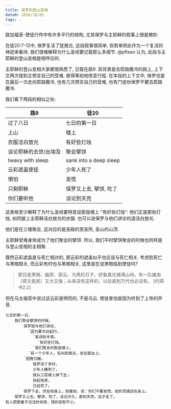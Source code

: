 ```yaml
---
title: 保罗的登山变相
date0: 2016/10/01
tags: ☆
---
```


路加福音-使徒行传中有许多平行的结构, 尤其保罗与主耶稣的叙事上很是微妙.

在徒20:7-12中, 保罗复活了犹推古, 这段叙事很简单, 但若单把此作为一个复活的神迹来看待, 我们很难解释为什么圣经要记载那么多细节. @pftsao 认为, 此段与主耶稣的登山变相是相呼应的.

主耶稣的登山变相大家都很熟悉了, 记载在路9. 其背景是去耶路撒冷的路上, 上下文两次提到主预言自己的受难, 彼得等劝他改变行程. 在本段的上下文中, 保罗也是在最后一次走向耶路撒冷, 也有几次预言自己的受难, 也有门徒劝保罗不要去耶路撒冷.

我们看下两段的相似之处:

路9                   | 徒20
----------------------|-----------------------
过了八日              | 七日的第一日
上山                  | 楼上
衣服洁白放光          | 有好些灯烛
谈论耶稣的去世/出埃及 | 聚会擘饼
heavy with sleep      | sank into a deep sleep
云彩遮盖使徒          | 少年人死了
惧怕                  | 发慌
只剩耶稣              | 保罗又上去, 擘饼, 吃了
你们要听他            | 谈论到天亮

这表格至少解释了为什么圣经要特意说那座楼上 "有好些灯烛": 他们正是那些灯烛, 如同披上主耶稣洁白放光的衣服. 也可以说保罗与他们讲论的道洁白放光.

他们是在三楼聚会, 这对应的是圣殿的至圣所, 圣山的山顶.

主耶稣受难身体成为了他们聚会的擘饼. 所以, 我们平时擘饼聚会的时候也同样是与登山变相的主相聚.

既然云彩遮盖是与死亡相对的, 那云彩的遮盖似乎也应该与死亡相关. 考虑到死亡与黑暗相关, 而云彩有时也与黑暗相关, 这里是在说黑暗临到使徒吗?

> 那日是黑暗、幽冥、密云、乌黑的日子，好象晨光铺满山岭。有一队蝗虫〔原文是民〕又大又强；从来没有这样的，以后直到万代也必没有。 [约珥书2:2]

但在马太福音中说过这云彩是明亮的, 不是乌云. 使徒害怕是因为听到了上帝的声音.

    七日的第一日，
        我们聚会擘饼的时候，
            保罗就与他们讲论，
              `因为要次日起行，
                `直讲到半夜。
                  `有好些灯烛。
                `我们聚会的那座楼上，
              `有一个少年人，名叫犹推古，坐在窗台上，
            `困倦沉睡。
                保罗讲了多时，
                少年人睡熟了，
                就从三层楼上掉下去；
                扶起他来，
                已经死了。
            保罗下去，伏在他身上，抱着他，说：你们不要发慌，他的灵魂还在身上。
        保罗又上去，擘饼，吃了，谈论许久，直到天亮，这才走了。
    有人把那童子活活的领来，得的安慰不小。
